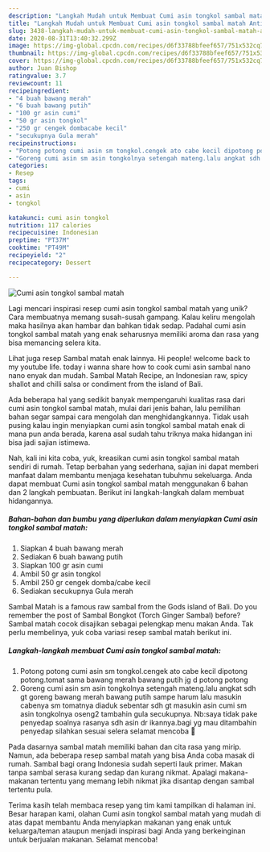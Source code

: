 ```yaml
---
description: "Langkah Mudah untuk Membuat Cumi asin tongkol sambal matah Anti Gagal"
title: "Langkah Mudah untuk Membuat Cumi asin tongkol sambal matah Anti Gagal"
slug: 3438-langkah-mudah-untuk-membuat-cumi-asin-tongkol-sambal-matah-anti-gagal
date: 2020-08-31T13:40:32.299Z
image: https://img-global.cpcdn.com/recipes/d6f33788bfeef657/751x532cq70/cumi-asin-tongkol-sambal-matah-foto-resep-utama.jpg
thumbnail: https://img-global.cpcdn.com/recipes/d6f33788bfeef657/751x532cq70/cumi-asin-tongkol-sambal-matah-foto-resep-utama.jpg
cover: https://img-global.cpcdn.com/recipes/d6f33788bfeef657/751x532cq70/cumi-asin-tongkol-sambal-matah-foto-resep-utama.jpg
author: Juan Bishop
ratingvalue: 3.7
reviewcount: 11
recipeingredient:
- "4 buah bawang merah"
- "6 buah bawang putih"
- "100 gr asin cumi"
- "50 gr asin tongkol"
- "250 gr cengek dombacabe kecil"
- "secukupnya Gula merah"
recipeinstructions:
- "Potong potong cumi asin sm tongkol.cengek ato cabe kecil dipotong potong.tomat sama bawang merah bawang putih jg d potong potong"
- "Goreng cumi asin sm asin tongkolnya setengah mateng.lalu angkat sdh gt goreng bawang merah bawang putih sampe harum lalu masukin cabenya sm tomatnya diaduk sebentar sdh gt masukin asin cumi sm asin tongkolnya oseng2 tambahin gula secukupnya. Nb:saya tidak pake penyedap soalnya rasanya sdh asin dr ikannya.bagi yg mau ditambahin penyedap silahkan sesuai selera selamat mencoba 🙂"
categories:
- Resep
tags:
- cumi
- asin
- tongkol

katakunci: cumi asin tongkol 
nutrition: 117 calories
recipecuisine: Indonesian
preptime: "PT37M"
cooktime: "PT49M"
recipeyield: "2"
recipecategory: Dessert

---
```



![Cumi asin tongkol sambal matah](https://img-global.cpcdn.com/recipes/d6f33788bfeef657/751x532cq70/cumi-asin-tongkol-sambal-matah-foto-resep-utama.jpg)

Lagi mencari inspirasi resep cumi asin tongkol sambal matah yang unik? Cara membuatnya memang susah-susah gampang. Kalau keliru mengolah maka hasilnya akan hambar dan bahkan tidak sedap. Padahal cumi asin tongkol sambal matah yang enak seharusnya memiliki aroma dan rasa yang bisa memancing selera kita.

Lihat juga resep Sambal matah enak lainnya. Hi people! welcome back to my youtube life. today i wanna share how to cook cumi asin sambal nano nano enyak dan mudah. Sambal Matah Recipe, an Indonesian raw, spicy shallot and chilli salsa or condiment from the island of Bali.

Ada beberapa hal yang sedikit banyak mempengaruhi kualitas rasa dari cumi asin tongkol sambal matah, mulai dari jenis bahan, lalu pemilihan bahan segar sampai cara mengolah dan menghidangkannya. Tidak usah pusing kalau ingin menyiapkan cumi asin tongkol sambal matah enak di mana pun anda berada, karena asal sudah tahu triknya maka hidangan ini bisa jadi sajian istimewa.


Nah, kali ini kita coba, yuk, kreasikan cumi asin tongkol sambal matah sendiri di rumah. Tetap berbahan yang sederhana, sajian ini dapat memberi manfaat dalam membantu menjaga kesehatan tubuhmu sekeluarga. Anda dapat membuat Cumi asin tongkol sambal matah menggunakan 6 bahan dan 2 langkah pembuatan. Berikut ini langkah-langkah dalam membuat hidangannya.

<!--inarticleads1-->

##### Bahan-bahan dan bumbu yang diperlukan dalam menyiapkan Cumi asin tongkol sambal matah:

1. Siapkan 4 buah bawang merah
1. Sediakan 6 buah bawang putih
1. Siapkan 100 gr asin cumi
1. Ambil 50 gr asin tongkol
1. Ambil 250 gr cengek domba/cabe kecil
1. Sediakan secukupnya Gula merah


Sambal Matah is a famous raw sambal from the Gods island of Bali. Do you remember the post of Sambal Bongkot (Torch Ginger Sambal) before? Sambal matah cocok disajikan sebagai pelengkap menu makan Anda. Tak perlu membelinya, yuk coba variasi resep sambal matah berikut ini. 

<!--inarticleads2-->

##### Langkah-langkah membuat Cumi asin tongkol sambal matah:

1. Potong potong cumi asin sm tongkol.cengek ato cabe kecil dipotong potong.tomat sama bawang merah bawang putih jg d potong potong
1. Goreng cumi asin sm asin tongkolnya setengah mateng.lalu angkat sdh gt goreng bawang merah bawang putih sampe harum lalu masukin cabenya sm tomatnya diaduk sebentar sdh gt masukin asin cumi sm asin tongkolnya oseng2 tambahin gula secukupnya. Nb:saya tidak pake penyedap soalnya rasanya sdh asin dr ikannya.bagi yg mau ditambahin penyedap silahkan sesuai selera selamat mencoba 🙂


Pada dasarnya sambal matah memiliki bahan dan cita rasa yang mirip. Namun, ada beberapa resep sambal matah yang bisa Anda coba masak di rumah. Sambal bagi orang Indonesia sudah seperti lauk primer. Makan tanpa sambal serasa kurang sedap dan kurang nikmat. Apalagi makana-makanan tertentu yang memang lebih nikmat jika disantap dengan sambal tertentu pula. 

Terima kasih telah membaca resep yang tim kami tampilkan di halaman ini. Besar harapan kami, olahan Cumi asin tongkol sambal matah yang mudah di atas dapat membantu Anda menyiapkan makanan yang enak untuk keluarga/teman ataupun menjadi inspirasi bagi Anda yang berkeinginan untuk berjualan makanan. Selamat mencoba!

